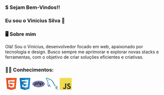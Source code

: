 ### $ Sejam Bem-Vindos!!
### Eu sou o Vinicius Silva 👋

### 🖥️ Sobre mim
Olá! Sou o Vinicius, desenvolvedor focado em web, apaixonado por tecnologia e design.
Busco sempre me aprimorar e explorar novas stacks e ferramentas, com o objetivo de criar soluções eficientes e criativas.
 
### 🧑‍💻 Conhecimentos:

<img src="https://raw.githubusercontent.com/devicons/devicon/master/icons/html5/html5-original.svg" width="40" height="40"/>
<img src="https://raw.githubusercontent.com/devicons/devicon/master/icons/css3/css3-original.svg" width="40" height="40"/>
<img src="https://raw.githubusercontent.com/devicons/devicon/master/icons/php/php-original.svg" width="40" height="40"/>
<img src="https://raw.githubusercontent.com/devicons/devicon/master/icons/mysql/mysql-original.svg" width="40" height="40"/>
<img src="https://raw.githubusercontent.com/devicons/devicon/master/icons/javascript/javascript-original.svg" width="40" height="40"/>



